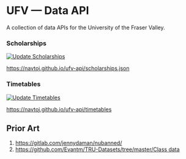 # UFV — Data API

A collection of data APIs for the University of the Fraser Valley.

### Scholarships

[![Update Scholarships](https://github.com/navtoj/ufv-api/actions/workflows/scholarships.yml/badge.svg?branch=main)](https://github.com/navtoj/ufv-api/actions/workflows/scholarships.yml)

https://navtoj.github.io/ufv-api/scholarships.json

### Timetables

[![Update Timetables](https://github.com/navtoj/ufv-api/actions/workflows/timetables.yml/badge.svg?branch=main)](https://github.com/navtoj/ufv-api/actions/workflows/timetables.yml)

https://navtoj.github.io/ufv-api/timetables

## Prior Art

1. https://gitlab.com/jennydaman/nubanned/
2. [https://github.com/Evantm/TRU-Datasets/tree/master/Class data](https://github.com/Evantm/TRU-Datasets/tree/master/Class%20data)
